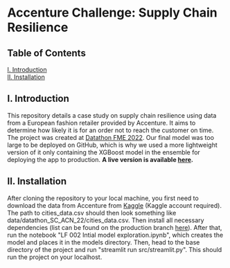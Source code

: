 # Accenture Challenge: Supply Chain Resilience

## Table of Contents

[I. Introduction](#i-introduction)  
[II. Installation](#ii-installation)

## I. Introduction

This repository details a case study on supply chain resilience using data from a European fashion retailer provided by Accenture. It aims to determine how likely it is for an order not to reach the customer on time. The project was created at [Datathon FME 2022](https://datathon.cat/). Our final model was too large to be deployed on GitHub, which is why we used a more lightweight version of it only containing the XGBoost model in the ensemble for deploying the app to production. **A live version is available [here](https://kensingtonoscupant-datathon-fme2022-srcstreamlit-streaml-p41g62.streamlit.app/).**

## II. Installation

After cloning the repository to your local machine, you first need to download the data from Accenture from [Kaggle](https://www.kaggle.com/competitions/datathon-2022-upc-accenture/data) (Kaggle account required). The path to cities_data.csv should then look something like data/datathon_SC_ACN_22/cities_data.csv. Then install all necessary dependencies (list can be found on the production branch [here](https://github.com/KensingtonOscupant/datathon-fme2022/blob/streamlit_prod/requirements.in)). After that, run the notebook "LF 002 Intial model exploration.ipynb", which creates the model and places it in the models directory. Then, head to the base directory of the project and run "streamlit run src/streamlit.py". This should run the project on your localhost. 
